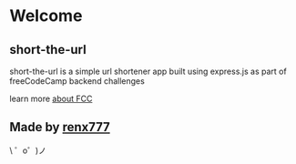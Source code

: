 Welcome 
=========================





short-the-url
------------

short-the-url is a simple url shortener app built using express.js as part of freeCodeCamp backend challenges

learn more [about FCC](https://https://www.freecodecamp.org)


Made by [renx777](https://fogcreek.com/)
-------------------

\ ゜o゜)ノ
